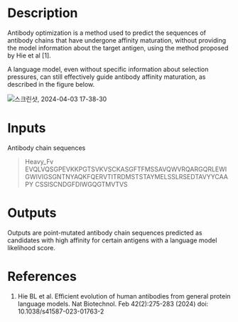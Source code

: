 # Description 

Antibody optimization is a method used to predict the sequences of antibody chains that have undergone affinity maturation, without providing the model information about the target antigen, using the method proposed by Hie et al [1].

A language model, even without specific information about selection pressures, can still effectively guide antibody affinity maturation, as described in the figure below. 


![스크린샷, 2024-04-03 17-38-30](https://github.com/arontier/ad3-tutorials/assets/121647082/9115a480-a0f8-4971-a254-c8c211c0221d)


# Inputs

Antibody chain sequences 
>Heavy_Fv
EVQLVQSGPEVKKPGTSVKVSCKASGFTFMSSAVQWVRQARGQRLEWIGWIVIGSGNTNYAQKFQERVTITRDMSTSTAYMELSSLRSEDTAVYYCAAPY
CSSISCNDGFDIWGQGTMVTVS

# Outputs

Outputs are point-mutated antibody chain sequences predicted as candidates with high affinity for certain antigens with a language model likelihood score. 

# References

1. Hie BL et al. Efficient evolution of human antibodies from general protein language models. Nat Biotechnol. Feb 42(2):275-283 (2024) doi: 10.1038/s41587-023-01763-2
